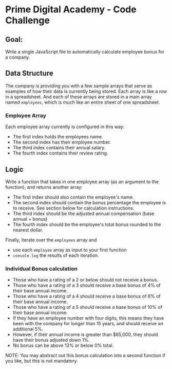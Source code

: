 # Prime Digital Academy - Code Challenge 

## Goal:
Write a single JavaScript file to automatically calculate employee bonus for a company.

## Data Structure

The company is providing you with a few sample arrays that serve as examples of how their data is currently being stored. Each array is like a row in a spreadsheet. And each of these arrays are stored in a main array named `employees`, which is much like an entire sheet of one spreadsheet.

### Employee Array
Each employee array currently is configured in this way:

* The first index holds the employees name.
* The second index has their employee number.
* The third index contains their annual salary.
* The fourth index contains their review rating.

## Logic
Write a function that takes in one employee array (as an argument to the function), and returns another array:

* The first index should also contain the employee's name.
* The second index should contain the bonus percentage the employee is to receive. See section below for calculation instructions.
* The third index should be the adjusted annual compensation (base annual + bonus)
* The fourth index should be the employee's total bonus rounded to the nearest dollar.

Finally, iterate over the `employees` array and 

* use each `employee` array as input to your first function
* `console.log` the results of each iteration. 

### Individual Bonus calculation
- Those who have a rating of a 2 or below should not receive a bonus.
- Those who have a rating of a 3 should receive a base bonus of 4% of their base annual income.
- Those who have a rating of a 4 should receive a base bonus of 6% of their base annual income.
- Those who have a rating of a 5 should receive a base bonus of 10% of their base annual income.
- If they have an employee number with four digits, this means they have been with the company for longer than 15 years, 
and should receive an additional 5%.
- However, if their annual income is greater than $65,000, they should have their bonus adjusted down 1%. 
- No bonus can be above 13% or below 0% total.

NOTE: You may abstract out this bonus calculation into a second function if you like, but this is not mandatory.


